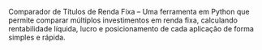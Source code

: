 Comparador de Títulos de Renda Fixa – Uma ferramenta em Python que permite comparar múltiplos investimentos em renda fixa, calculando rentabilidade líquida, lucro e posicionamento de cada aplicação de forma simples e rápida.
